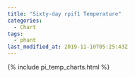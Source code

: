 ```yaml
---
title: "Sixty-day rpif1 Temperature"
categories:
  - Chart
tags:
  - phant
last_modified_at: 2019-11-10T05:25:43Z
---
```


{% include pi_temp_charts.html %}

<script>
var drawThisChart = creata_drawChart('?limit=360&sample=120', 'chart-bimonthly');
google.charts.setOnLoadCallback(drawThisChart);
</script>

<div id="chart-bimonthly" style="width: 100%;"></div>
<div id="save_png"></div>


<!-- Local Variables: -->
<!-- time-stamp-pattern: "8/^last_modified_at: %:y-%02m-%02dT%02H:%02M:%02SZ$" -->
<!-- time-stamp-time-zone: "UTC" -->
<!-- End: -->
